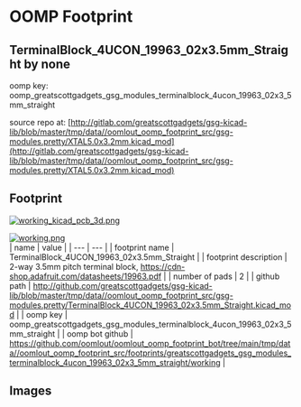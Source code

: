 # OOMP Footprint  
## TerminalBlock_4UCON_19963_02x3.5mm_Straight  by none  
  
oomp key: oomp_greatscottgadgets_gsg_modules_terminalblock_4ucon_19963_02x3_5mm_straight  
  
source repo at: [http://gitlab.com/greatscottgadgets/gsg-kicad-lib/blob/master/tmp/data//oomlout_oomp_footprint_src/gsg-modules.pretty/XTAL5.0x3.2mm.kicad_mod](http://gitlab.com/greatscottgadgets/gsg-kicad-lib/blob/master/tmp/data//oomlout_oomp_footprint_src/gsg-modules.pretty/XTAL5.0x3.2mm.kicad_mod)  
## Footprint  
  
[![working_kicad_pcb_3d.png](working_kicad_pcb_3d_600.png)](working_kicad_pcb_3d.png)  
  
[![working.png](working_600.png)](working.png)  
| name | value | 
| --- | --- | 
| footprint name | TerminalBlock_4UCON_19963_02x3.5mm_Straight | 
| footprint description | 2-way 3.5mm pitch terminal block, https://cdn-shop.adafruit.com/datasheets/19963.pdf | 
| number of pads | 2 | 
| github path | http://github.com/greatscottgadgets/gsg-kicad-lib/blob/master/tmp/data//oomlout_oomp_footprint_src/gsg-modules.pretty/TerminalBlock_4UCON_19963_02x3.5mm_Straight.kicad_mod | 
| oomp key | oomp_greatscottgadgets_gsg_modules_terminalblock_4ucon_19963_02x3_5mm_straight | 
| oomp bot github | https://github.com/oomlout/oomlout_oomp_footprint_bot/tree/main/tmp/data//oomlout_oomp_footprint_src/footprints/greatscottgadgets_gsg_modules_terminalblock_4ucon_19963_02x3_5mm_straight/working | 
## Images  
